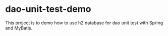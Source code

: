 # dao-unit-test-demo

This project is to demo how to use h2 database for dao unit test with Spring and MyBatis.

